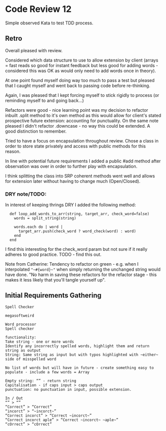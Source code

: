 # Code Review 12

Simple observed Kata to test TDD process.

## Retro

Overall pleased with review. 

Considered which data structure to use to allow extension by client (arrays = fast reads so good for instant feedback but less good for adding words - considered this was OK as would only need to add words once in theory).

At one point found myself doing way too much to pass a test but pleased that I caught myself and went back to passing code before re-thinking.

Again, I was pleased that I kept forcing myself to stick rigidly to process (or reminding myself to and going back...)

Refactors were good - nice learning point was my decision to refactor inbuilt .split method to it's own method as this would allow for client's stated prospective future extension: accounting for punctuality. On the same note pleased I didn't refactor .downcase - no way this could be extended. A good distinction to remember. 

Tried to have a focus on encapsulation throughout review. Chose a class in order to store state privately and access with public methods for this reason.

In line with potential future requirements I added a public #add method  after observation was over in order to further play with encapsulation.

I think splitting the class into SRP coherent methods went well and allows for extension later without having to change much (Open/Closed).

### DRY note/TODO:

In interest of keeping thrings DRY I added the following method: 
```
  def loop_add_words_to_arr(string, target_arr, check_word=false)
    words = split_string(string)

    words.each do | word | 
      target_arr.push(check_word ? word_check(word) : word)
    end
  end
```

I find this interesting for the check_word param but not sure if it really adheres to good practice. TODO - find this out. 

Note from Catherine: Tendency to refactor on green - e.g. when I interpolated ```"~#{word}~"``` when simply returning the unchanged string would have done. "No harm in saving these refactors for the refactor stage - this makes it less likely that you'll tangle yourself up".


## Initial Requirements Gathering

```
Spell Checker 

megasoftweird

Word processor
Spell checker

functionality: 
Take string - one or more words 
Identify any incorrectly spelled words, highlight them and return string as output
String: Same string as input but with typos highlighted with ~either~ side of misspelled word

No list of words but will have in future - create something easy to populate - include a few words = Array  

Empty string: “” - return string
Capitalisation - if caps input > caps output
punctuation: no punctuation in input, possible extension. 

In / Out 
“” > “”
“Correct” > “Correct”
“incorct” > “~incorct~”
“Correct incorct” > “Correct ~incorct~”
“Correct incorct aple” > “Correct ~incorct~ ~aple~”
“cOrrect” > “cOrrect”
```